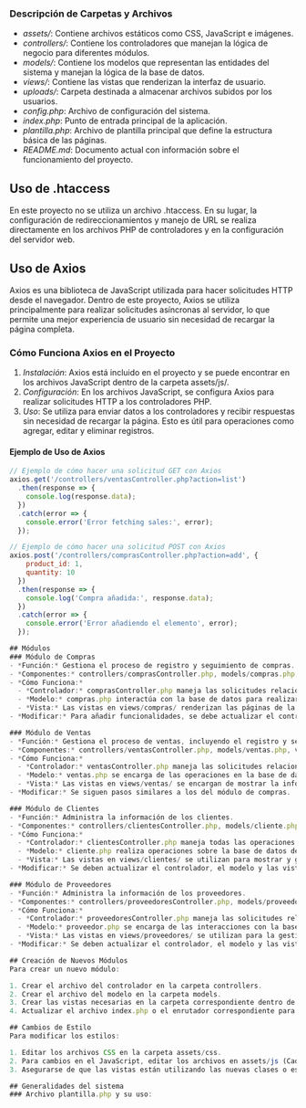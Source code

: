 ### Descripción de Carpetas y Archivos
- *assets/*: Contiene archivos estáticos como CSS, JavaScript e imágenes.
- *controllers/*: Contiene los controladores que manejan la lógica de negocio para diferentes módulos.
- *models/*: Contiene los modelos que representan las entidades del sistema y manejan la lógica de la base de datos.
- *views/*: Contiene las vistas que renderizan la interfaz de usuario.
- *uploads/*: Carpeta destinada a almacenar archivos subidos por los usuarios.
- *config.php*: Archivo de configuración del sistema.
- *index.php*: Punto de entrada principal de la aplicación.
- *plantilla.php*: Archivo de plantilla principal que define la estructura básica de las páginas.
- *README.md*: Documento actual con información sobre el funcionamiento del proyecto.

## Uso de .htaccess
En este proyecto no se utiliza un archivo .htaccess. En su lugar, la configuración de redireccionamientos y manejo de URL se realiza directamente en los archivos PHP de controladores y en la configuración del servidor web.

## Uso de Axios
Axios es una biblioteca de JavaScript utilizada para hacer solicitudes HTTP desde el navegador. Dentro de este proyecto, Axios se utiliza principalmente para realizar solicitudes asíncronas al servidor, lo que permite una mejor experiencia de usuario sin necesidad de recargar la página completa.

### Cómo Funciona Axios en el Proyecto

1. *Instalación*: Axios está incluido en el proyecto y se puede encontrar en los archivos JavaScript dentro de la carpeta assets/js/.
2. *Configuración*: En los archivos JavaScript, se configura Axios para realizar solicitudes HTTP a los controladores PHP.
3. *Uso*: Se utiliza para enviar datos a los controladores y recibir respuestas sin necesidad de recargar la página. Esto es útil para operaciones como agregar, editar y eliminar registros.

#### Ejemplo de Uso de Axios
```javascript
// Ejemplo de cómo hacer una solicitud GET con Axios
axios.get('/controllers/ventasController.php?action=list')
  .then(response => {
    console.log(response.data);
  })
  .catch(error => {
    console.error('Error fetching sales:', error);
  });

// Ejemplo de cómo hacer una solicitud POST con Axios
axios.post('/controllers/comprasController.php?action=add', {
    product_id: 1,
    quantity: 10
  })
  .then(response => {
    console.log('Compra añadida:', response.data);
  })
  .catch(error => {
    console.error('Error añadiendo el elemento', error);
  });

## Módulos
### Módulo de Compras
- *Función:* Gestiona el proceso de registro y seguimiento de compras.
- *Componentes:* controllers/comprasController.php, models/compras.php, views/compras/.
- *Cómo Funciona:* 
  - *Controlador:* comprasController.php maneja las solicitudes relacionadas con las compras, incluyendo la creación, edición y visualización de registros de compras.
  - *Modelo:* compras.php interactúa con la base de datos para realizar operaciones CRUD sobre la tabla de compras.
  - *Vista:* Las vistas en views/compras/ renderizan las páginas de la interfaz de usuario relacionadas con las compras.
- *Modificar:* Para añadir funcionalidades, se debe actualizar el controlador para manejar nuevas acciones, el modelo para incluir nuevas interacciones con la base de datos y las vistas para reflejar los cambios en la UI.

### Módulo de Ventas
- *Función:* Gestiona el proceso de ventas, incluyendo el registro y seguimiento de ventas realizadas.
- *Componentes:* controllers/ventasController.php, models/ventas.php, views/ventas/.
- *Cómo Funciona:*
  - *Controlador:* ventasController.php maneja las solicitudes relacionadas con las ventas.
  - *Modelo:* ventas.php se encarga de las operaciones en la base de datos para la tabla de ventas.
  - *Vista:* Las vistas en views/ventas/ se encargan de mostrar la información relacionada con las ventas.
- *Modificar:* Se siguen pasos similares a los del módulo de compras.

### Módulo de Clientes
- *Función:* Administra la información de los clientes.
- *Componentes:* controllers/clientesController.php, models/cliente.php, views/clientes/.
- *Cómo Funciona:*
  - *Controlador:* clientesController.php maneja todas las operaciones relacionadas con los clientes.
  - *Modelo:* cliente.php realiza operaciones sobre la base de datos de clientes.
  - *Vista:* Las vistas en views/clientes/ se utilizan para mostrar y gestionar la información de los clientes.
- *Modificar:* Se deben actualizar el controlador, el modelo y las vistas para reflejar cualquier cambio.

### Módulo de Proveedores
- *Función:* Administra la información de los proveedores.
- *Componentes:* controllers/proveedoresController.php, models/proveedor.php, views/proveedores/.
- *Cómo Funciona:*
  - *Controlador:* proveedoresController.php maneja las solicitudes relacionadas con los proveedores.
  - *Modelo:* proveedor.php se encarga de las interacciones con la base de datos de proveedores.
  - *Vista:* Las vistas en views/proveedores/ se utilizan para la gestión visual de proveedores.
- *Modificar:* Se deben actualizar el controlador, el modelo y las vistas para reflejar cualquier cambio.

## Creación de Nuevos Módulos
Para crear un nuevo módulo:

1. Crear el archivo del controlador en la carpeta controllers.
2. Crear el archivo del modelo en la carpeta models.
3. Crear las vistas necesarias en la carpeta correspondiente dentro de views.
4. Actualizar el archivo index.php o el enrutador correspondiente para incluir las nuevas rutas.

## Cambios de Estilo
Para modificar los estilos:

1. Editar los archivos CSS en la carpeta assets/css.
2. Para cambios en el JavaScript, editar los archivos en assets/js (Cada módulo tiene su respectivo js).
3. Asegurarse de que las vistas están utilizando las nuevas clases o estilos definidos.

## Generalidades del sistema
### Archivo plantilla.php y su uso:
